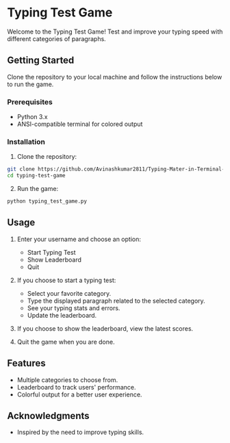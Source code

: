 
# Typing Test Game

Welcome to the Typing Test Game! Test and improve your typing speed with different categories of paragraphs.

## Getting Started

Clone the repository to your local machine and follow the instructions below to run the game.

### Prerequisites

- Python 3.x
- ANSI-compatible terminal for colored output

### Installation

1. Clone the repository:

```bash
git clone https://github.com/Avinashkumar2811/Typing-Mater-in-Terminal-
cd typing-test-game
```

2. Run the game:

```bash
python typing_test_game.py
```

## Usage

1. Enter your username and choose an option:
   - Start Typing Test
   - Show Leaderboard
   - Quit

2. If you choose to start a typing test:
   - Select your favorite category.
   - Type the displayed paragraph related to the selected category.
   - See your typing stats and errors.
   - Update the leaderboard.

3. If you choose to show the leaderboard, view the latest scores.

4. Quit the game when you are done.

## Features

- Multiple categories to choose from.
- Leaderboard to track users' performance.
- Colorful output for a better user experience.


## Acknowledgments

- Inspired by the need to improve typing skills.



